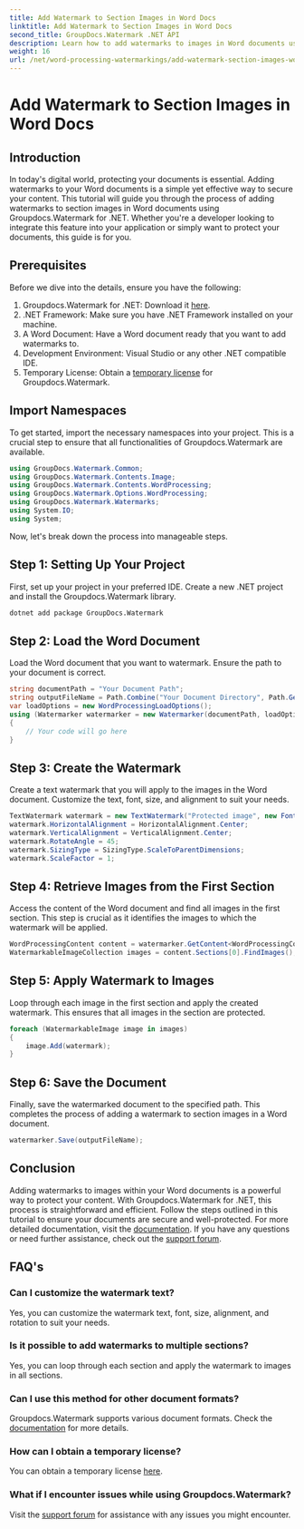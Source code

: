 ```yaml
---
title: Add Watermark to Section Images in Word Docs
linktitle: Add Watermark to Section Images in Word Docs
second_title: GroupDocs.Watermark .NET API
description: Learn how to add watermarks to images in Word documents using Groupdocs.Watermark for .NET. Follow our guide for secure and professional document protection.
weight: 16
url: /net/word-processing-watermarkings/add-watermark-section-images-word-docs/
---
```


# Add Watermark to Section Images in Word Docs

## Introduction
In today's digital world, protecting your documents is essential. Adding watermarks to your Word documents is a simple yet effective way to secure your content. This tutorial will guide you through the process of adding watermarks to section images in Word documents using Groupdocs.Watermark for .NET. Whether you're a developer looking to integrate this feature into your application or simply want to protect your documents, this guide is for you.
## Prerequisites
Before we dive into the details, ensure you have the following:
1. Groupdocs.Watermark for .NET: Download it [here](https://releases.groupdocs.com/Watermark/net/).
2. .NET Framework: Make sure you have .NET Framework installed on your machine.
3. A Word Document: Have a Word document ready that you want to add watermarks to.
4. Development Environment: Visual Studio or any other .NET compatible IDE.
5. Temporary License: Obtain a [temporary license](https://purchase.groupdocs.com/temporary-license/) for Groupdocs.Watermark.
## Import Namespaces
To get started, import the necessary namespaces into your project. This is a crucial step to ensure that all functionalities of Groupdocs.Watermark are available.
```csharp
using GroupDocs.Watermark.Common;
using GroupDocs.Watermark.Contents.Image;
using GroupDocs.Watermark.Contents.WordProcessing;
using GroupDocs.Watermark.Options.WordProcessing;
using GroupDocs.Watermark.Watermarks;
using System.IO;
using System;
```
Now, let's break down the process into manageable steps.
## Step 1: Setting Up Your Project
First, set up your project in your preferred IDE. Create a new .NET project and install the Groupdocs.Watermark library.
```bash
dotnet add package GroupDocs.Watermark
```
## Step 2: Load the Word Document
Load the Word document that you want to watermark. Ensure the path to your document is correct.
```csharp
string documentPath = "Your Document Path";
string outputFileName = Path.Combine("Your Document Directory", Path.GetFileName(documentPath));
var loadOptions = new WordProcessingLoadOptions();
using (Watermarker watermarker = new Watermarker(documentPath, loadOptions))
{
    // Your code will go here
}
```
## Step 3: Create the Watermark
Create a text watermark that you will apply to the images in the Word document. Customize the text, font, size, and alignment to suit your needs.
```csharp
TextWatermark watermark = new TextWatermark("Protected image", new Font("Arial", 8));
watermark.HorizontalAlignment = HorizontalAlignment.Center;
watermark.VerticalAlignment = VerticalAlignment.Center;
watermark.RotateAngle = 45;
watermark.SizingType = SizingType.ScaleToParentDimensions;
watermark.ScaleFactor = 1;
```
## Step 4: Retrieve Images from the First Section
Access the content of the Word document and find all images in the first section. This step is crucial as it identifies the images to which the watermark will be applied.
```csharp
WordProcessingContent content = watermarker.GetContent<WordProcessingContent>();
WatermarkableImageCollection images = content.Sections[0].FindImages();
```
## Step 5: Apply Watermark to Images
Loop through each image in the first section and apply the created watermark. This ensures that all images in the section are protected.
```csharp
foreach (WatermarkableImage image in images)
{
    image.Add(watermark);
}
```
## Step 6: Save the Document
Finally, save the watermarked document to the specified path. This completes the process of adding a watermark to section images in a Word document.
```csharp
watermarker.Save(outputFileName);
```
## Conclusion
Adding watermarks to images within your Word documents is a powerful way to protect your content. With Groupdocs.Watermark for .NET, this process is straightforward and efficient. Follow the steps outlined in this tutorial to ensure your documents are secure and well-protected.
For more detailed documentation, visit the [documentation](https://tutorials.groupdocs.com/Watermark/net/). If you have any questions or need further assistance, check out the [support forum](https://forum.groupdocs.com/c/watermark/19).
## FAQ's
### Can I customize the watermark text?
Yes, you can customize the watermark text, font, size, alignment, and rotation to suit your needs.
### Is it possible to add watermarks to multiple sections?
Yes, you can loop through each section and apply the watermark to images in all sections.
### Can I use this method for other document formats?
Groupdocs.Watermark supports various document formats. Check the [documentation](https://tutorials.groupdocs.com/Watermark/net/) for more details.
### How can I obtain a temporary license?
You can obtain a temporary license [here](https://purchase.groupdocs.com/temporary-license/).
### What if I encounter issues while using Groupdocs.Watermark?
Visit the [support forum](https://forum.groupdocs.com/c/watermark/19) for assistance with any issues you might encounter.
